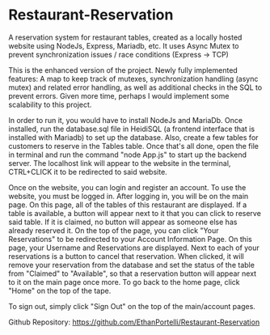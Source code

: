 # Restaurant-Reservation
A reservation system for restaurant tables, created as a locally hosted website using NodeJs, Express, Mariadb, etc. It 
uses Async Mutex to prevent synchronization issues / race conditions (Express → TCP)

This is the enhanced version of the project. Newly fully implemented features: A map to keep track of mutexes, synchronization handling (async mutex) 
and related error handling, as well as additional checks in the SQL to prevent errors. Given more time, perhaps I would implement some scalability
to this project. 

In order to run it, you would have to install NodeJs and MariaDb. Once installed, 
run the database.sql file in HeidiSQL (a frontend interface that is installed with Mariadb) to set up the database. 
Also, create a few tables for customers to reserve in the Tables table. 
Once that's all done, open the file in terminal and run the command "node App.js" to start up the backend server. 
The localhost link will appear to the website in the terminal, CTRL+CLICK it to be redirected to said website.

Once on the website, you can login and register an account. To use the website, you must be logged in. 
After logging in, you will be on the main page. On this page, all of the tables of this restaurant are displayed. 
If a table is available, a button will appear next to it that you can click to reserve said table. If it is claimed, 
no button will appear as someone else has already reserved it. On the top of the page, you can click "Your Reservations" 
to be redirected to your Account Information Page. On this page, your Username and Reservations are displayed. Next to
each of your reservations is a button to cancel that reservation. When clicked, it will remove your reservation from the
database and set the status of the table from "Claimed" to "Available", so that a reservation button will appear next to it 
on the main page once more. To go back to the home page, click "Home" on the top of the tape. 

To sign out, simply click "Sign Out" on the top of the main/account pages.

Github Repository: https://github.com/EthanPortelli/Restaurant-Reservation
